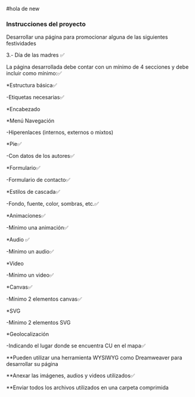 #hola de new

### Instrucciones del proyecto 
Desarrollar una página para promocionar alguna de las siguientes festividades

3.- Día de las madres ✅

La página desarrollada debe contar con un mínimo de 4 secciones y debe incluir como mínimo:✅

*Estructura básica✅

   -Etiquetas necesarias✅

*Encabezado

*Menú Navegación

   -Hiperenlaces (internos, externos o mixtos)

*Pie✅

   -Con datos de los autores✅

*Formulario✅

   -Formulario de contacto✅

*Estilos de cascada✅

   -Fondo, fuente, color, sombras, etc.✅

*Animaciones✅

   -Mínimo una animación✅

*Audio ✅

   -Mínimo un audio✅

*Video

   -Mínimo un video✅

*Canvas✅

   -Mínimo 2 elementos canvas✅

*SVG

   -Mínimo 2 elementos SVG

*Geolocalización

   -Indicando el lugar donde se encuentra CU en el mapa✅

**Pueden utilizar una herramienta WYSIWYG como Dreamweaver para desarrollar su página

**Anexar las imágenes, audios y videos utilizados✅

**Enviar todos los archivos utilizados en una carpeta comprimida